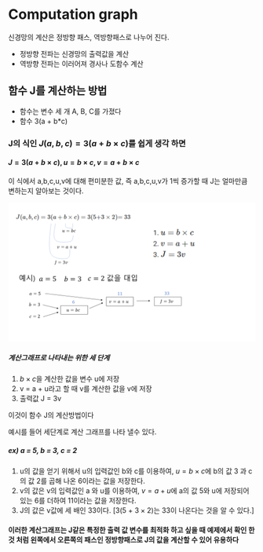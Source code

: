 # Computation graph

신경망의 계산은 정방향 패스, 역방향패스로 나누어 진다.


*   정방향 전파는 신경망의 출력값을 계산
*   역방향 전파는 이러어져 경사나 도함수 계산

## 함수 J를 계산하는 방법
*   함수는 변수 세 개 A, B, C를 가졌다
*   함수 3(a + b*c)


### J의 식인 $J(a,b,c) = 3(a +b\times c)$를 쉽게 생각 하면
#### $J =3(a + b\times c),  u = b\times c,  v = a+b\times c$ 
이 식에서 a,b,c,u,v에 대해 편미분한 값, 즉 a,b,c,u,v가 1씩 증가할 때 J는 얼마만큼 변하는지 알아보는 것이다.


<img src="images/Computing graph.png" >




##### 계산그래프로 나타내는 위한 세 단계

1.   $b × c$을 계산한 값을  변수 u에 저장
2.   v = a + u라고 할 때 v를 계산한 값을 v에 저장
3.   출력값 J = 3v

이것이 함수 J의 계산방법이다

예시를 들어 세단계로 계산 그래프를 나타 낼수 있다.

##### ex) a = 5,  b = 3, c = 2
1.   u의 값을 얻기 위해서 u의 입력값인 b와 c를 이용하여, 
$u = b ×c$에    b의 값 3 과 c의 값 2를 곱해 나온 6이라는 값을 저장한다. 
2.   v의 값은  v의 입력값인 a 와 u를 이용하여, 
$v = a + u$에 a의 값 5와 u에 저장되어있는 6를 더하여 11이라는 값을 저장한다. 
3.  J의 값은 v값에 세 배인 33이다. [3(5 + $3\times2$)는 33이 나온다는 것을 알 수 있다.]


#### 이러한 계산그래프는 J같은 특정한 출력 값 변수를 최적화 하고 싶을 때 예제에서 확인 한것 처럼 왼쪽에서 오른쪽의 패스인 정방향패스로 J의 값을 계산할 수 있어 유용하다


